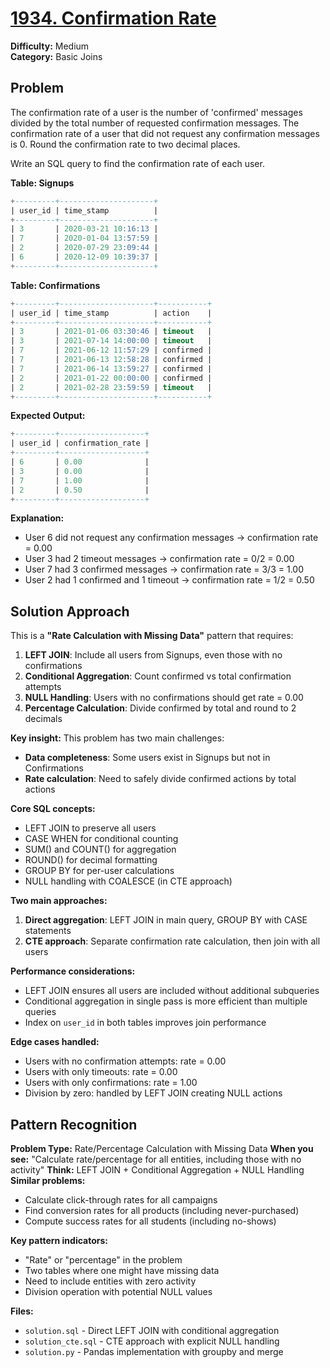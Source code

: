 # [1934. Confirmation Rate](https://leetcode.com/problems/confirmation-rate/)

**Difficulty:** Medium  
**Category:** Basic Joins

## Problem

The confirmation rate of a user is the number of 'confirmed' messages divided by the total number of requested confirmation messages. The confirmation rate of a user that did not request any confirmation messages is 0. Round the confirmation rate to two decimal places.

Write an SQL query to find the confirmation rate of each user.

**Table: Signups**
```sql
+---------+---------------------+
| user_id | time_stamp          |
+---------+---------------------+
| 3       | 2020-03-21 10:16:13 |
| 7       | 2020-01-04 13:57:59 |
| 2       | 2020-07-29 23:09:44 |
| 6       | 2020-12-09 10:39:37 |
+---------+---------------------+
```

**Table: Confirmations**
```sql
+---------+---------------------+-----------+
| user_id | time_stamp          | action    |
+---------+---------------------+-----------+
| 3       | 2021-01-06 03:30:46 | timeout   |
| 3       | 2021-07-14 14:00:00 | timeout   |
| 7       | 2021-06-12 11:57:29 | confirmed |
| 7       | 2021-06-13 12:58:28 | confirmed |
| 7       | 2021-06-14 13:59:27 | confirmed |
| 2       | 2021-01-22 00:00:00 | confirmed |
| 2       | 2021-02-28 23:59:59 | timeout   |
+---------+---------------------+-----------+
```

**Expected Output:**
```sql
+---------+-------------------+
| user_id | confirmation_rate |
+---------+-------------------+
| 6       | 0.00              |
| 3       | 0.00              |
| 7       | 1.00              |
| 2       | 0.50              |
+---------+-------------------+
```

**Explanation:**
- User 6 did not request any confirmation messages → confirmation rate = 0.00
- User 3 had 2 timeout messages → confirmation rate = 0/2 = 0.00  
- User 7 had 3 confirmed messages → confirmation rate = 3/3 = 1.00
- User 2 had 1 confirmed and 1 timeout → confirmation rate = 1/2 = 0.50

## Solution Approach

This is a **"Rate Calculation with Missing Data"** pattern that requires:

1. **LEFT JOIN**: Include all users from Signups, even those with no confirmations
2. **Conditional Aggregation**: Count confirmed vs total confirmation attempts
3. **NULL Handling**: Users with no confirmations should get rate = 0.00
4. **Percentage Calculation**: Divide confirmed by total and round to 2 decimals

**Key insight:** This problem has two main challenges:
- **Data completeness**: Some users exist in Signups but not in Confirmations
- **Rate calculation**: Need to safely divide confirmed actions by total actions

**Core SQL concepts:**
- LEFT JOIN to preserve all users
- CASE WHEN for conditional counting
- SUM() and COUNT() for aggregation  
- ROUND() for decimal formatting
- GROUP BY for per-user calculations
- NULL handling with COALESCE (in CTE approach)

**Two main approaches:**
1. **Direct aggregation**: LEFT JOIN in main query, GROUP BY with CASE statements
2. **CTE approach**: Separate confirmation rate calculation, then join with all users

**Performance considerations:**
- LEFT JOIN ensures all users are included without additional subqueries
- Conditional aggregation in single pass is more efficient than multiple queries
- Index on `user_id` in both tables improves join performance

**Edge cases handled:**
- Users with no confirmation attempts: rate = 0.00
- Users with only timeouts: rate = 0.00  
- Users with only confirmations: rate = 1.00
- Division by zero: handled by LEFT JOIN creating NULL actions

## Pattern Recognition

**Problem Type:** Rate/Percentage Calculation with Missing Data
**When you see:** "Calculate rate/percentage for all entities, including those with no activity"
**Think:** LEFT JOIN + Conditional Aggregation + NULL Handling
**Similar problems:**
- Calculate click-through rates for all campaigns
- Find conversion rates for all products (including never-purchased)
- Compute success rates for all students (including no-shows)

**Key pattern indicators:**
- "Rate" or "percentage" in the problem
- Two tables where one might have missing data
- Need to include entities with zero activity
- Division operation with potential NULL values

**Files:**
- `solution.sql` - Direct LEFT JOIN with conditional aggregation
- `solution_cte.sql` - CTE approach with explicit NULL handling
- `solution.py` - Pandas implementation with groupby and merge